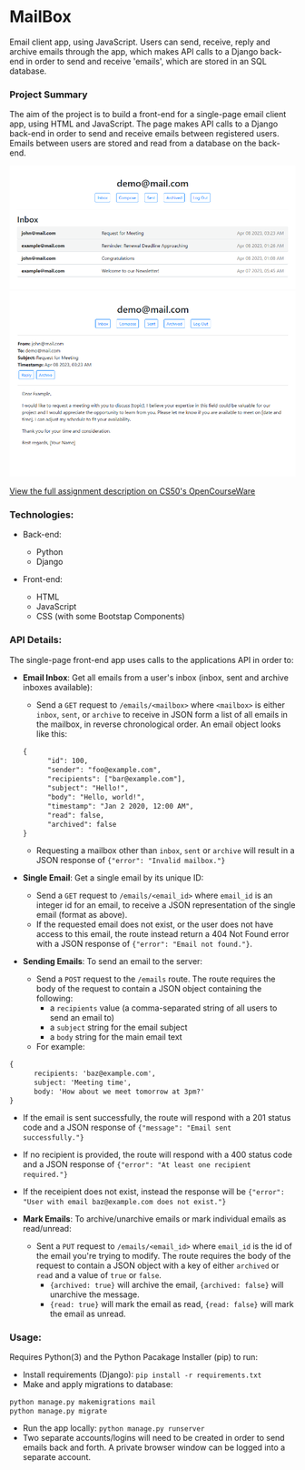# MailBox
Email client app, using JavaScript. Users can send, receive, reply and archive emails through the app, which makes API calls to a Django back-end in order to send and receive 'emails', which are stored in an SQL database.

### Project Summary
The aim of the project is to build a front-end for a single-page email client app, using HTML and JavaScript. The page makes API calls to a Django back-end in order to send and receive emails between registered users. Emails between users are stored and read from a database on the back-end.

<img src="mail-inbox.png" alt="Screenshot of the project">

<img src="mailbox.png" alt="Screenshot of the project">

[View the full assignment description on CS50's OpenCourseWare](https://cs50.harvard.edu/web/2020/projects/3/mail/)

### Technologies:

* Back-end:
  * Python
  * Django

* Front-end:
  * HTML
  * JavaScript
  * CSS (with some Bootstap Components)

### API Details:

The single-page front-end app uses calls to the applications API in order to:

* **Email Inbox**: Get all emails from a user's inbox (inbox, sent and archive inboxes available):
  * Send a `GET` request to `/emails/<mailbox>` where `<mailbox>` is either `inbox`, `sent`, or `archive` to receive in JSON form a list of all emails in the mailbox, in reverse chronological order. An email object looks like this:
  ```
  {
        "id": 100,
        "sender": "foo@example.com",
        "recipients": ["bar@example.com"],
        "subject": "Hello!",
        "body": "Hello, world!",
        "timestamp": "Jan 2 2020, 12:00 AM",
        "read": false,
        "archived": false
  }
    ```
  * Requesting a mailbox other than `inbox`, `sent` or `archive` will result in a JSON response of `{"error": "Invalid mailbox."}`

* **Single Email**: Get a single email by its unique ID:
  * Send a `GET` request to `/emails/<email_id>` where `email_id` is an integer id for an email, to receive a JSON representation of the single email (format as above).
  * If the requested email does not exist, or the user does not have access to this email, the route instead return a 404 Not Found error with a JSON response of `{"error": "Email not found."}`.

* **Sending Emails**: To send an email to the server:
  * Send a `POST` request to the `/emails` route. The route requires the body of the request to contain a JSON object containing the following:
    * a `recipients` value (a comma-separated string of all users to send an email to)
    * a `subject` string for the email subject
    * a `body` string for the main email text
  * For example:
```
{
      recipients: 'baz@example.com',
      subject: 'Meeting time',
      body: 'How about we meet tomorrow at 3pm?'
}
```
  * If the email is sent successfully, the route will respond with a 201 status code and a JSON response of `{"message": "Email sent successfully."}`
  * If no recipient is provided, the route will respond with a 400 status code and a JSON response of `{"error": "At least one recipient required."}`
  * If the receipient does not exist, instead the response will be `{"error": "User with email baz@example.com does not exist."}`

* **Mark Emails**: To archive/unarchive emails or mark individual emails as read/unread:
  * Sent a `PUT` request to `/emails/<email_id>` where `email_id` is the id of the email you're trying to modify. The route requires the body of the request to contain a JSON object with a key of either `archived` or `read` and a value of `true` or `false`.
    * `{archived: true}` will archive the email, `{archived: false}` will unarchive the message.
    * `{read: true}` will mark the email as read, `{read: false}` will mark the email as unread.

### Usage:

Requires Python(3) and the Python Pacakage Installer (pip) to run:
* Install requirements (Django): `pip install -r requirements.txt`
* Make and apply migrations to database:

```
python manage.py makemigrations mail
python manage.py migrate
```
* Run the app locally: `python manage.py runserver`
* Two separate accounts/logins will need to be created in order to send emails back and forth. A private browser window can be logged into a separate account.